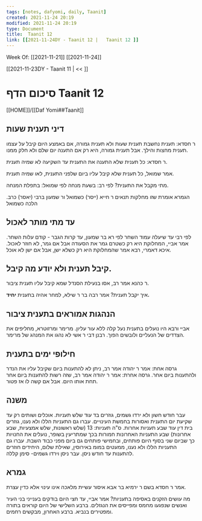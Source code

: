 ```yaml
---
tags: [notes, dafyomi, daily, Taanit] 
created: 2021-11-24 20:19
modified: 2021-11-24 20:19
type: Document
title:  Taanit 12
link: [[2021-11-24DY - Taanit 12 |   Taanit 12 ]]
---
```

Week Of: [[2021-11-21]]
[[2021-11-24]]

[[2021-11-23DY - Taanit 11 | << ]] 

# סיכום הדף  Taanit 12

[[HOME]]/[[Daf Yomi##Taanit]]

##  דיני תענית שעות
ר חסדא: תענית נחשבת תענית שעות ולא תענית גמורה, אם באמצע היום קיבל על עצמו תענית מחצות והילך. אבל תענית גמורה, היא רק אם התענה יום שלם ולא חלק ממנו.

ר חסדא: כל תענית שלא התענה את התענית עד השקיעה לא שמיה תענית.

אמר שמואל, כל תענית שלא קיבל עליו ביום שלפני התענית, לאו שמיה תענית. 

מתי מקבל את התענית? 
לפי רב: בשעת מנחה
לפי שמואל: בתפלת המנחה.

הגמרא אומרת שזו מחלקות תנאים  ר חייא (ייסר) כשמואל ור שמעון ברבי (יאסר) כרב.
הלכה כשמואל

## עד מתי מותר לאכול
לפי רבי עד שיעלה עמוד השחר
לפי רא בר שמעון, עד קרות הגבר - קודם עלות השחר.
אמר אביי, המחלוקת היא רק כשטרם גמר את הסעודה אבל אם גמר, לא חוזר לאכול.
איכא דאמרי, רבא אמר שהמחלוקת היא רק כשלא ישן, אבל אם ישן לא אוכל.

## קיבל תענית ולא יודע מה קיבל.
ר כהנא אמר רב, אסו בנעילת הסנדל שמא קיבל עליו תענית ציבור.

איך יקבל תענית? אמר רבה בר ר שילא, למחר אהיה בתענית **יחיד.**

## הנהגות אמוראים בתענית ציבור
אביי ורבא היו נועלים בתענית נעל קלה ללא עור עליון.
מרימר ומרזוטרא, מחליפים את הצדדים של הנעליים ולובשים הפוך.
רבנן דבי ר אשי לא נהגו את המנהג של מרימר.

## חילופי ימים בתענית
גרסה אחת: אמר ר יהודה אמר רב, ניתן לא להתענות ביום שקיבל עליו את הנדר ולהתענות ביום אחר.
גרסה אחרת: אמר ר יהודה אמר רב, שזה רשות להתענות ביום אחר תחת אותו היום. אבל אם קשה לו אז פטור.

## משנה
עבר חודש חשון ולא ירדו גשמים, גוזרים בד עוד שלש תעניות. 
אוכלים ושותים רק עד שקיעת יום התענית ואסורות בחמשת העינויים.
עברו גם התעניות הללו ולא נענו, גוזרים בית דין עוד שבע תעניות אחרות. ס"ה תעניות: 13 (שלש ראשונות, שלש אמצעיות, שבע אחרונות)
שבע התעניות האחרונות חמורות בכך שמתריעין בשופר, נועלים את החנויות כך שביום שני בסוף היום פותחים, ובחמישי פותחים גם ביום מפני כבוד השבת.
עברו גם התעניות הללו ולא נענו, ממעטים במומ באירוסין, שאילת שלום, היחידים חוזרים להתענות עד חודש ניסן.
עבר ניסן וירדו גשמים- סימן קללה.
## גמרא
אמר ר חסדא בשם ר ירמיא בר אבא איסור עשיית מלאכה אינו עינוי אלא כדין עצרת. 

מה עושים הזקנים באסיפה בתעניות? אמר אביי, עד חצי היום בודקים בענייני בני העיר ואנשים שנפגעו מחמס ומפייסים את הנגזלים. ברבע השלישי של היום קוראים בתורה ומפטירים בנביא. ברבע האחרון, מבקשים רחמים.




